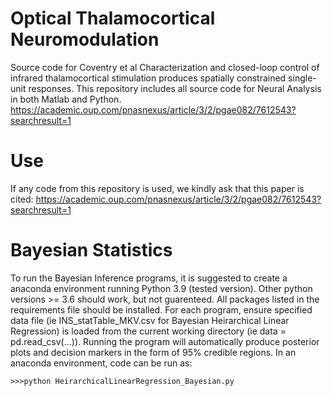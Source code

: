 # Optical Thalamocortical Neuromodulation
Source code for Coventry et al Characterization and closed-loop control of infrared thalamocortical stimulation produces spatially constrained single-unit responses. This repository includes all source code for Neural Analysis in both Matlab and Python. https://academic.oup.com/pnasnexus/article/3/2/pgae082/7612543?searchresult=1

# Use
If any code from this repository is used, we kindly ask that this paper is cited: https://academic.oup.com/pnasnexus/article/3/2/pgae082/7612543?searchresult=1

# Bayesian Statistics
To run the Bayesian Inference programs, it is suggested to create a anaconda environment running Python 3.9 (tested version). Other python versions >= 3.6 should work, but not guarenteed. All packages listed in the requirements file should be installed. For each program, ensure specified data file (ie INS_statTable_MKV.csv for Bayesian Heirarchical Linear Regression) is loaded from the current working directory (ie data = pd.read_csv(...)). Running the program will automatically produce posterior plots and decision markers in the form of 95% credible regions. In an anaconda environment, code can be run as:
```
>>>python HeirarchicalLinearRegression_Bayesian.py
```
